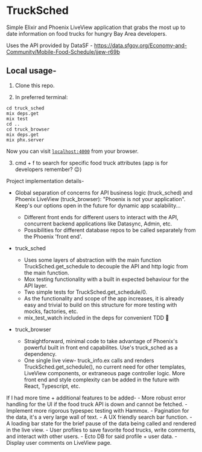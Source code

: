 # TruckSched

Simple Elixir and Phoenix LiveView application that grabs the most up to date information on food trucks for hungry Bay Area developers.

Uses the API provided by DataSF - https://data.sfgov.org/Economy-and-Community/Mobile-Food-Schedule/jjew-r69b

## Local usage-

1. Clone this repo.

2. In preferred terminal:

```
cd truck_sched
mix deps.get
mix test
cd ..
cd truck_browser
mix deps.get
mix phx.server
```

Now you can visit [`localhost:4000`](http://localhost:4000) from your browser.

3. cmd + f to search for specific food truck attributes (app is for developers remember? 😉)

Project implementation details-

- Global separation of concerns for API business logic (truck_sched) and Phoenix LiveView (truck_browser): "Phoenix is not your application". Keep's our options open in the future for dynamic app scalability...

  - Different front ends for different users to interact with the API, concurrent backend applications like Datasync, Admin, etc.
  - Possibilities for different database repos to be called separately from the Phoenix 'front end'.

- truck_sched

  - Uses some layers of abstraction with the main function TruckSched.get_schedule to decouple the API and http logic from the main function.
  - Mox testing functionality with a built in expected behaviour for the API layer.
  - Two simple tests for TruckSched.get_schedule/0.
  - As the functionality and scope of the app increases, it is already easy and trivial to build on this structure for more testing with mocks, factories, etc.
  - mix_test_watch included in the deps for convenient TDD 🥰

- truck_browser
  - Straightforward, minimal code to take advantage of Phoenix's powerful built in front end capabilites. Use's truck_sched as a dependency.
  - One single live view- truck_info.ex calls and renders TruckSched.get_schedule(), no current need for other templates, LiveView components, or extraneous page controller logic. More front end and style complexity can be added in the future with React, Typescript, etc.

If I had more time + additional features to be added- - More robust error handling for the UI if the food truck API is down and cannot be fetched. - Implement more rigorous typespec testing with Hammox. - Pagination for the data, it's a very large wall of text. - A UX friendly search bar function. - A loading bar state for the brief pause of the data being called and rendered in the live view. - User profiles to save favorite food trucks, write comments, and interact with other users. - Ecto DB for said profile + user data. - Display user comments on LiveView page.
